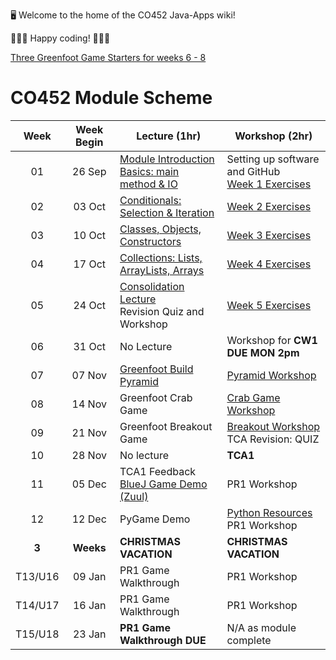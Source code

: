 🖥️ Welcome to the home of the CO452 Java-Apps wiki!

👨🏻‍💻 Happy coding! 👩🏽‍💻

[Three Greenfoot Game Starters for weeks 6 - 8](https://github.com/BNU-CO452/Greenfoot-Apps)

# CO452 Module Scheme
| Week | Week Begin | Lecture (1hr) | Workshop (2hr) |
| :---: | :---: | ---- | ---- |
| 01 | 26 Sep | [Module Introduction](https://github.com/BNU-CO452/Java-Apps/blob/main/docs/CO452%20Lecture%200%20-%20Introduction%20to%20the%20Module.pdf)<br/>[Basics: main method & IO](https://github.com/BNU-CO452/Java-Apps/blob/main/docs/CO452%20Lecture%201%20-%20Basics%2C%20Main%2C%20IO.pdf) | Setting up software and GitHub<br/> [Week 1 Exercises](https://github.com/BNU-CO452/Java-Apps/wiki/W1-VSC-Basics-Exercises) |  
| 02 | 03 Oct | [Conditionals: Selection & Iteration](https://github.com/BNU-CO452/Java-Apps/blob/main/docs/CO452%20Lecture%202%20-%20Selection%20and%20Iteration.pdf) | [Week 2 Exercises](https://github.com/BNU-CO452/Java-Apps/wiki/W2-VSC-Conditionals-Exercises) |
| 03 | 10 Oct | [Classes, Objects, Constructors](https://github.com/BNU-CO452/Java-Apps/blob/main/docs/CO452%20Lecture%203%20-%20Classes%20and%20Objects.pdf) | [Week 3 Exercises](https://github.com/BNU-CO452/Java-Apps/wiki/W3-VSC-Classes-and-Objects-Exercises) |
| 04 | 17 Oct | [Collections: Lists, ArrayLists, Arrays](https://github.com/BNU-CO452/Java-Apps/blob/main/docs/CO452%20Lecture%204%20-%20Collections%2C%20ArrayList%20and%20Generics.pdf) | [Week 4 Exercises](https://github.com/BNU-CO452/Java-Apps/wiki/W4-VSC-Collection-Exercises) |
| 05 | 24 Oct | [Consolidation Lecture](https://github.com/BNU-CO452/Java-Apps/blob/main/docs/CO452%20Lecture%205%20-%20Revision_Consolidation%20Lecture.pdf)<br/>Revision Quiz and Workshop | [Week 5 Exercises](https://github.com/BNU-CO452/Java-Apps/wiki/W5-VSC-Consolidation-Exercises) | 
| 06 | 31 Oct | No Lecture | Workshop for **CW1 DUE MON 2pm** |  
| 07 | 07 Nov | [Greenfoot Build Pyramid](https://github.com/BNU-CO452/Java-Apps/blob/main/docs/Greenfoot%20Worlds%20Week%207.pdf) | [Pyramid Workshop](https://github.com/BNU-CO452/Java-Apps/wiki/MarioPyramid) |
| 08 | 14 Nov | Greenfoot  Crab Game | [Crab Game Workshop](https://github.com/BNU-CO452/Java-Apps/wiki/Crab-Game) | 
| 09 | 21 Nov | Greenfoot Breakout Game | [Breakout Workshop](https://github.com/BNU-CO452/Java-Apps/wiki/Breakout) <br/>TCA Revision: QUIZ  |  
| 10 | 28 Nov | No lecture | **TCA1** | 
| 11 | 05 Dec | TCA1 Feedback<br/> [BlueJ Game Demo (Zuul)](https://github.com/BNU-CO452/Java-Apps/wiki/Zuul-Game) | PR1 Workshop |  
| 12 | 12 Dec | PyGame Demo | [Python Resources](https://github.com/BNU-CO452/Java-Apps/wiki/PyGames)<br/>PR1 Workshop | 
| **3** | **Weeks** | **CHRISTMAS VACATION** | **CHRISTMAS VACATION** | 
| T13/U16 | 09 Jan | PR1 Game Walkthrough | PR1 Workshop |  
| T14/U17 | 16 Jan | PR1 Game Walkthrough  | PR1 Workshop |
| T15/U18 | 23 Jan | **PR1 Game Walkthrough DUE** | N/A as module complete | 